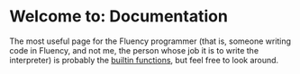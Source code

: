 # Welcome to: Documentation

The most useful page for the Fluency programmer (that is, someone writing code in Fluency, and not me, the person whose job it is to write the interpreter)  is probably the [builtin functions](xref:Fluency.Execution.Functions.BuiltIn), but feel free to look around.

